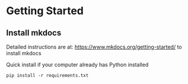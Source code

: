 # Getting Started

## Install mkdocs

Detailed instructions are at: https://www.mkdocs.org/getting-started/ to install mkdocs

Quick install if your computer already has Python installed

``` console
pip install -r requirements.txt
```
